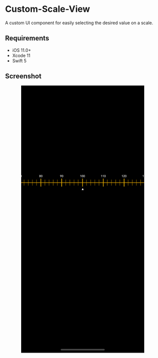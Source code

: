 # Custom-Scale-View
A custom UI component for easily selecting the desired value on a scale.

## Requirements

- iOS 11.0+
- Xcode 11
- Swift 5

## Screenshot

<div align="center">
    <img src="/Images/Screenshot1.png" width="400px"</img> 
</div>
